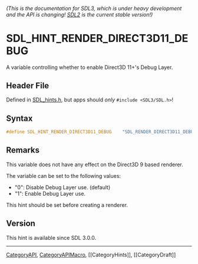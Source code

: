 ###### (This is the documentation for SDL3, which is under heavy development and the API is changing! [SDL2](https://wiki.libsdl.org/SDL2/) is the current stable version!)
# SDL_HINT_RENDER_DIRECT3D11_DEBUG

A variable controlling whether to enable Direct3D 11+'s Debug Layer.

## Header File

Defined in [SDL_hints.h](https://github.com/libsdl-org/SDL/blob/main/include/SDL3/SDL_hints.h), but apps should _only_ `#include <SDL3/SDL.h>`!

## Syntax

```c
#define SDL_HINT_RENDER_DIRECT3D11_DEBUG    "SDL_RENDER_DIRECT3D11_DEBUG"
```

## Remarks

This variable does not have any effect on the Direct3D 9 based renderer.

The variable can be set to the following values:

- "0": Disable Debug Layer use. (default)
- "1": Enable Debug Layer use.

This hint should be set before creating a renderer.

## Version

This hint is available since SDL 3.0.0.

----
[CategoryAPI](CategoryAPI), [CategoryAPIMacro](CategoryAPIMacro), [[CategoryHints]], [[CategoryDraft]]
<!-- #See the Style Guide for instructions on editing the footer. -->


